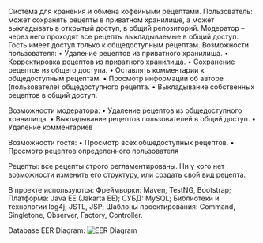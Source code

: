 
Система для хранения и обмена кофейными рецептами.
Пользователь: может сохранять рецепты в приватном хранилище, а может выкладывать в открытый доступ, в общий репозиторий. 
Модератор – через него проходят все рецепты выкладываемые в общий доступ. Гость имеет доступ только к общедоступным рецептам.
Возможности пользователя: 
•	Удаление рецептов из приватного хранилища. 
•	Корректировка рецептов из приватного хранилища. 
•	Сохранение рецептов из общего доступа. 
•	Оставлять комментарии к общедоступным рецептам.
•	Просмотр информации об авторе (пользователе) общедоступного рецепта.
•	Выкладывание собственных рецептов в общий доступ.

Возможности модератора: 
•	Удаление рецептов из общедоступного хранилища. 
•	Выкладывание рецептов пользователей в общий доступ.
•	Удаление комментариев

Возможности гостя: 
•	Просмотр всех общедоступных рецептов.
•	Просмотр рецептов определенного пользователя

Рецепты: все рецепты строго регламентированы. Ни у кого нет возможности изменить его структуру, или создать свой вид рецепта. 

В проекте используются:
Фреймворки: Maven, TestNG, Bootstrap;
Платформа: Java EE (Jakarta EE);
СУБД: MySQL;
Библиотеки и технологии log4j, JSTL, JSP;
Шаблоны проектирования: Command, Singletone, Observer, Factory, Controller. 

Database EER Diagram:
![EER Diagram](https://user-images.githubusercontent.com/60150549/137872564-e76bac69-ee81-4a2f-8568-a2e3434e1ef5.jpg)
